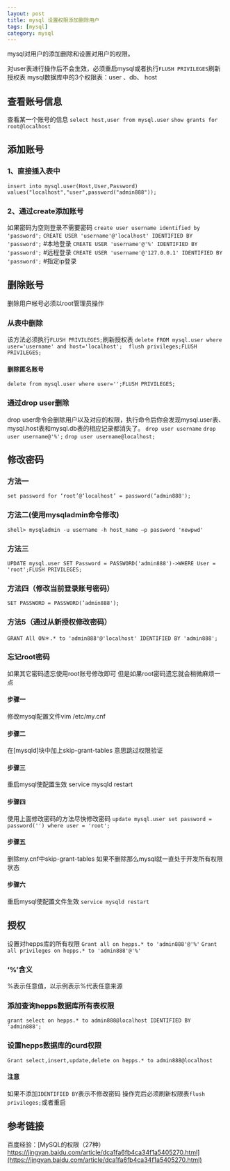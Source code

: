 ```yaml
---
layout: post
title: mysql 设置权限添加删除用户
tags: [mysql]
category: mysql
---
```

mysql对用户的添加删除和设置对用户的权限。



对user表进行操作后不会生效，必须重启mysql或者执行`FLUSH PRIVILEGES`刷新授权表
mysql数据库中的3个权限表：user 、db、 host
## 查看账号信息
查看某一个账号的信息
`select host,user from mysql.user`
`show grants for root@localhost`
## 添加账号
### 1、直接插入表中
`insert into mysql.user(Host,User,Password) values("localhost","user",password("admin888"));`
### 2、通过create添加账号
如果密码为空则登录不需要密码
`create user username identified by 'password';`
`CREATE USER 'username'@'localhost' IDENTIFIED BY 'password';` #本地登录 
`CREATE USER 'username'@'%' IDENTIFIED BY 'password';` #远程登录
`CREATE USER 'username'@'127.0.0.1' IDENTIFIED BY 'password';` #指定ip登录
## 删除账号
删除用户帐号必须以root管理员操作
### 从表中删除
该方法必须执行`FLUSH PRIVILEGES;`刷新授权表
`delete FROM mysql.user where user='username' and host='localhost'; 
flush privileges;FLUSH PRIVILEGES;`
#### 删除匿名账号
`delete from mysql.user where user='';FLUSH PRIVILEGES;`
### 通过drop user删除
drop user命令会删除用户以及对应的权限，执行命令后你会发现mysql.user表、mysql.host表和mysql.db表的相应记录都消失了。
`drop user username`
`drop user username@'%';`
`drop user username@localhost;`
## 修改密码
### 方法一
`set password for ‘root’@‘localhost’ =password(‘admin888');`
### 方法二(使用mysqladmin命令修改)
`shell> mysqladmin -u username -h host_name –p password 'newpwd'`
### 方法三
`UPDATE mysql.user SET Password = PASSWORD('admin888')->WHERE User = 'root';FLUSH PRIVILEGES;`
### 方法四（修改当前登录账号密码）
`SET PASSWORD = PASSWORD(’admin888');`
### 方法5（通过从新授权修改密码）
`GRANT All ON＊.* to 'admin888'@'localhost' IDENTIFIED BY'admin888';`
### 忘记root密码
如果其它密码遗忘使用root账号修改即可
但是如果root密码遗忘就会稍微麻烦一点
#### 步骤一
修改mysql配置文件vim /etc/my.cnf
#### 步骤二
在[mysqld]块中加上skip-grant-tables
意思跳过权限验证
#### 步骤三
重启mysql使配置生效
service mysqld restart
#### 步骤四
使用上面修改密码的方法尽快修改密码
`update mysql.user set password = password('') where user ='root';`
#### 步骤五
删除my.cnf中skip-grant-tables
如果不删除那么mysql就一直处于开发所有权限状态
#### 步骤六
重启mysql使配置文件生效
`service mysqld restart`
## 授权
设置对hepps库的所有权限
`Grant all on hepps.* to 'admin888'@'%'`
`Grant all privileges on hepps.* to 'admin888'@'%'`
### ‘%’含义
%表示任意值，以示例表示%代表任意来源
### 添加查询hepps数据库所有表权限
`grant select on hepps.* to admin888@localhost IDENTIFIED BY'admin888';`
### 设置hepps数据库的curd权限
`Grant select,insert,update,delete on hepps.* to admin888@localhost`
#### 注意
如果不添加`IDENTIFIED BY`表示不修改密码
操作完后必须刷新权限表`flush privileges;`或者重启
## 参考链接
百度经验：[MySQL的权限（27种）https://jingyan.baidu.com/article/dca1fa6fb4ca34f1a5405270.html](https://jingyan.baidu.com/article/dca1fa6fb4ca34f1a5405270.html) 